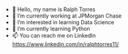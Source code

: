 - 👋 Hello, my name is Ralph Torres
- 🏢 I’m currently working at JPMorgan Chase
- 👀 I’m interested in learning Data Science
- 🌱 I’m currently learning Python
- 📫 You can reach me on LinkedIn https://www.linkedin.com/in/ralphtorres11/

<!---
ralphtorres11/ralphtorres11 is a ✨ special ✨ repository because its `README.md` (this file) appears on your GitHub profile.
You can click the Preview link to take a look at your changes.
--->
